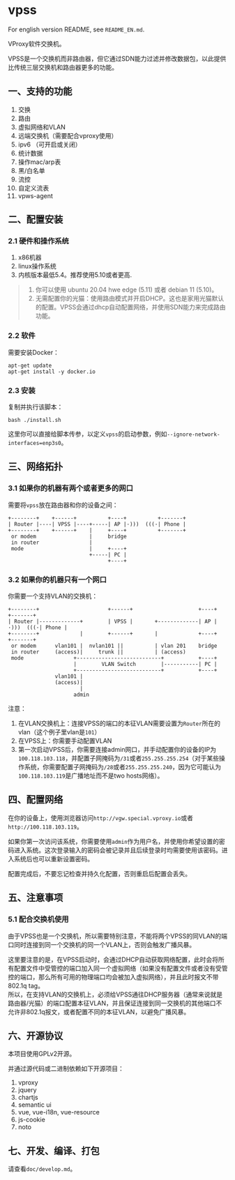 # vpss

For english version README, see `README_EN.md`.

VProxy软件交换机。

VPSS是一个交换机而非路由器，但它通过SDN能力过滤并修改数据包，以此提供比传统三层交换机和路由器更多的功能。

## 一、支持的功能

1. 交换
2. 路由
3. 虚拟网络和VLAN
4. 远端交换机（需要配合vproxy使用）
5. ipv6 （可开启或关闭）
6. 统计数据
7. 操作mac/arp表
8. 黑/白名单
9. 流控
10. 自定义流表
11. vpws-agent

## 二、配置安装

### 2.1 硬件和操作系统

1. x86机器
2. linux操作系统
3. 内核版本最低5.4。推荐使用5.10或者更高.

> 1. 你可以使用 ubuntu 20.04 hwe edge (5.11) 或者 debian 11 (5.10)。
> 2. 无需配置你的光猫：使用路由模式并开启DHCP。这也是家用光猫默认的配置。VPSS会通过dhcp自动配置网络，并使用SDN能力来完成路由功能。

### 2.2 软件

需要安装Docker：

```
apt-get update
apt-get install -y docker.io
```

### 2.3 安装

复制并执行该脚本：

```
bash ./install.sh
```

这里你可以直接给脚本传参，以定义`vpss`的启动参数，例如`--ignore-network-interfaces=enp3s0`。

## 三、网络拓扑

### 3.1 如果你的机器有两个或者更多的网口

需要将`vpss`放在路由器和你的设备之间：

```
+--------+    +------+          +----+          +-------+
| Router |----| VPSS |----+-----| AP |·)))  (((·| Phone |
+--------+    +------+    |     +----+          +-------+
 or modem                 |     bridge
 in router                |
 mode                     |     +----+
                          +-----| PC |
                                +----+
```

### 3.2 如果你的机器只有一个网口

你需要一个支持VLAN的交换机：

```
+--------+                      +------+                     +----+          +-------+
| Router |-------------+        | VPSS |       +-------------| AP |·)))  (((·| Phone |
+--------+             |        +------+       |             +----+          +-------+
 or modem      vlan101 |  nvlan101 ||          | vlan 201    bridge
 in router     (access)|     trunk ||          | (access)
 mode                +---------------------------+           +----+
                     |        VLAN Switch        |-----------| PC |
                     +---------------------------+           +----+
               vlan101 |
               (access)|
                       |
                     admin
```

注意：

1. 在VLAN交换机上：连接VPSS的端口的本征VLAN需要设置为`Router`所在的vlan（这个例子里vlan是`101`）
2. 在VPSS上：你需要手动配置VLAN
3. 第一次启动VPSS后，你需要连接admin网口，并手动配置你的设备的IP为`100.118.103.118`，并配置子网掩码为`/31`或者`255.255.255.254`（对于某些操作系统，你需要配置子网掩码为`/28`或者`255.255.255.240`，因为它可能认为`100.118.103.119`是广播地址而不是two hosts网络）。

## 四、配置网络

在你的设备上，使用浏览器访问`http://vgw.special.vproxy.io`或者`http://100.118.103.119`。

如果你第一次访问该系统，你需要使用`admin`作为用户名，并使用你希望设置的密码进入系统。这次登录输入的密码会被记录并且后续登录时均需要使用该密码。进入系统后也可以重新设置密码。

配置完成后，不要忘记检查并持久化配置，否则重启后配置会丢失。

## 五、注意事项

### 5.1 配合交换机使用

由于VPSS也是一个交换机，所以需要特别注意，不能将两个VPSS的同VLAN的端口同时连接到同一个交换机的同一个VLAN上，否则会触发广播风暴。

这里要注意的是，在VPSS启动时，会通过DHCP自动获取网络配置，此时会将所有配置文件中受管控的端口加入同一个虚拟网络（如果没有配置文件或者没有受管控的端口，那么所有可用的物理端口均会被加入虚拟网络），并且此时报文不带802.1q tag。  
所以，在支持VLAN的交换机上，必须给VPSS通往DHCP服务器（通常来说就是路由器/光猫）的端口配置本征VLAN，并且保证连接到同一交换机的其他端口不允许非802.1q报文，或者配置不同的本征VLAN，以避免广播风暴。

## 六、开源协议

本项目使用GPLv2开源。

并通过源代码或二进制依赖如下开源项目：

1. vproxy
2. jquery
3. chartjs
4. semantic ui
5. vue, vue-i18n, vue-resource
6. js-cookie
7. noto

## 七、开发、编译、打包

请查看`doc/develop.md`。
